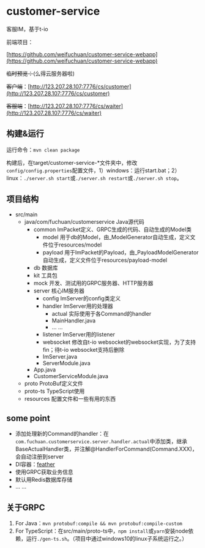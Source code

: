 # customer-service

客服IM，基于t-io

前端项目：

[https://github.com/weifuchuan/customer-service-webapp](https://github.com/weifuchuan/customer-service-webapp)

~~临时预览：~~(么得云服务器啦)

~~客户端~~：[http://123.207.28.107:7776/cs/customer](http://123.207.28.107:7776/cs/customer)

~~客服端~~：[http://123.207.28.107:7776/cs/waiter](http://123.207.28.107:7776/cs/waiter)

## 构建&运行

运行命令：`mvn clean package`

构建后，在target/customer-service-*文件夹中，修改`config/config.properties`配置文件，1）windows：运行start.bat；2）linux：`./server.sh start`或`./server.sh restart`或`./server.sh stop`。

## 项目结构

- src/main
    - java/com/fuchuan/customerservice Java源代码
        - common ImPacket定义、GRPC生成的代码、自动生成的Model类
            - model 用于db的Model，由_ModelGenerator自动生成，定义文件位于resources/model
            - payload 用于ImPacket的Payload，由_PayloadModelGenerator自动生成，定义文件位于resources/payload-model
        - db 数据库
        - kit 工具包
        - mock 开发、测试用的GRPC服务器、HTTP服务器
        - server 核心IM服务器
            - config ImServer的config类定义
            - handler ImServer用的处理器
                - actual 实际使用于各Command的handler
                - MainHandler.java
                - ... ...
            - listener ImServer用的listener
            - websocket 修改自t-io websocket的websocket实现，为了支持fin；待t-io websocket支持后删除
            - ImServer.java 
            - ServerModule.java
        - App.java
        - CustomerServiceModule.java
    - proto ProtoBuf定义文件
    - proto-ts TypeScript使用
    - resources 配置文件和一些有用的东西

## some point

- 添加处理新的Command的handler：在`com.fuchuan.customerservice.server.handler.actual`中添加类，继承BaseActualHandler类，并注解@HandlerForCommand(Command.XXX)，会自动注册到server
- DI容器：[feather](https://github.com/zsoltherpai/feather)
- 使用GRPC获取业务信息
- 默认用Redis数据库存储
- ... ...

## 关于GRPC

1. For Java：`mvn protobuf:compile && mvn protobuf:compile-custom`
2. For TypeScript：在src/main/proto-ts中，`npm install`或`yarn`安装node依赖，运行`./gen-ts.sh`。（项目中通过windows10的linux子系统运行之。）